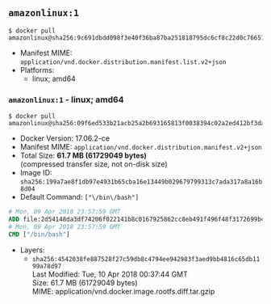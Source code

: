 ## `amazonlinux:1`

```console
$ docker pull amazonlinux@sha256:9c691dbdd098f3e40f36ba87ba251818795dc6cf8c22d0c7665144f9fd6d5fee
```

-	Manifest MIME: `application/vnd.docker.distribution.manifest.list.v2+json`
-	Platforms:
	-	linux; amd64

### `amazonlinux:1` - linux; amd64

```console
$ docker pull amazonlinux@sha256:09f6ed533b21acb25a2b693165813f0038394c02a2ed412bf3da96c6b4861044
```

-	Docker Version: 17.06.2-ce
-	Manifest MIME: `application/vnd.docker.distribution.manifest.v2+json`
-	Total Size: **61.7 MB (61729049 bytes)**  
	(compressed transfer size, not on-disk size)
-	Image ID: `sha256:199a7ae8f1db97e4931b65cba16e13449b029679799313c7ada317a8a16b8d04`
-	Default Command: `["\/bin\/bash"]`

```dockerfile
# Mon, 09 Apr 2018 23:57:59 GMT
ADD file:2d54148da3df74206f022141b8c0167925862cc8eb491f496f48f3172699b46e in / 
# Mon, 09 Apr 2018 23:57:59 GMT
CMD ["/bin/bash"]
```

-	Layers:
	-	`sha256:4542038fe887528f27c59db8c4794ee942983f3aed9bb4816c65db1199a78d97`  
		Last Modified: Tue, 10 Apr 2018 00:37:44 GMT  
		Size: 61.7 MB (61729049 bytes)  
		MIME: application/vnd.docker.image.rootfs.diff.tar.gzip
